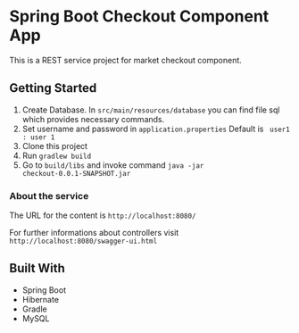 # Spring Boot Checkout Component App

This is a REST service project for market checkout component. 

## Getting Started

1. Create Database. In <code>src/main/resources/database</code> you can find file sql which provides necessary commands.
2. Set username and password in <code>application.properties</code> Default is <code> user1 : user 1</code>
3. Clone this project
4. Run <code>gradlew build</code>
5. Go to <code>build/libs</code> and invoke command <code>java -jar checkout-0.0.1-SNAPSHOT.jar</code>

### About the service

The URL for the content is <code>http://localhost:8080/</code>

For further informations about controllers visit <code>http://localhost:8080/swagger-ui.html</code>


## Built With

* Spring Boot
* Hibernate
* Gradle
* MySQL
